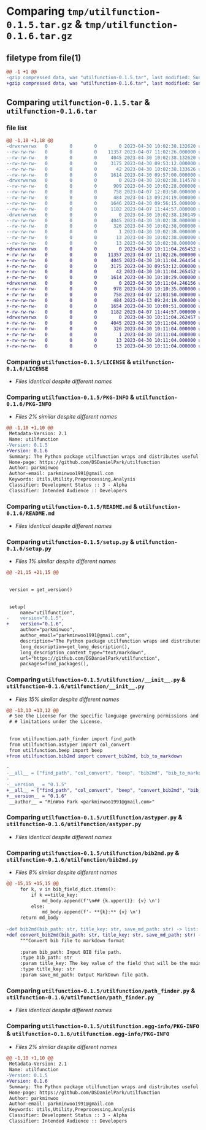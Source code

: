 # Comparing `tmp/utilfunction-0.1.5.tar.gz` & `tmp/utilfunction-0.1.6.tar.gz`

## filetype from file(1)

```diff
@@ -1 +1 @@
-gzip compressed data, was "utilfunction-0.1.5.tar", last modified: Sun Apr 30 10:02:38 2023, max compression
+gzip compressed data, was "utilfunction-0.1.6.tar", last modified: Sun Apr 30 10:11:04 2023, max compression
```

## Comparing `utilfunction-0.1.5.tar` & `utilfunction-0.1.6.tar`

### file list

```diff
@@ -1,18 +1,18 @@
-drwxrwxrwx   0        0        0        0 2023-04-30 10:02:38.132620 utilfunction-0.1.5/
--rw-rw-rw-   0        0        0    11357 2023-04-07 11:02:26.000000 utilfunction-0.1.5/LICENSE
--rw-rw-rw-   0        0        0     4045 2023-04-30 10:02:38.132620 utilfunction-0.1.5/PKG-INFO
--rw-rw-rw-   0        0        0     3175 2023-04-30 09:53:12.000000 utilfunction-0.1.5/README.md
--rw-rw-rw-   0        0        0       42 2023-04-30 10:02:38.133626 utilfunction-0.1.5/setup.cfg
--rw-rw-rw-   0        0        0     1614 2023-04-30 09:57:00.000000 utilfunction-0.1.5/setup.py
-drwxrwxrwx   0        0        0        0 2023-04-30 10:02:38.114578 utilfunction-0.1.5/utilfunction/
--rw-rw-rw-   0        0        0      909 2023-04-30 10:02:28.000000 utilfunction-0.1.5/utilfunction/__init__.py
--rw-rw-rw-   0        0        0      758 2023-04-07 12:03:50.000000 utilfunction-0.1.5/utilfunction/astyper.py
--rw-rw-rw-   0        0        0      484 2023-04-13 09:24:19.000000 utilfunction-0.1.5/utilfunction/beep.py
--rw-rw-rw-   0        0        0     1646 2023-04-30 09:56:15.000000 utilfunction-0.1.5/utilfunction/bib2md.py
--rw-rw-rw-   0        0        0     1182 2023-04-07 11:44:57.000000 utilfunction-0.1.5/utilfunction/path_finder.py
-drwxrwxrwx   0        0        0        0 2023-04-30 10:02:38.130149 utilfunction-0.1.5/utilfunction.egg-info/
--rw-rw-rw-   0        0        0     4045 2023-04-30 10:02:38.000000 utilfunction-0.1.5/utilfunction.egg-info/PKG-INFO
--rw-rw-rw-   0        0        0      326 2023-04-30 10:02:38.000000 utilfunction-0.1.5/utilfunction.egg-info/SOURCES.txt
--rw-rw-rw-   0        0        0        1 2023-04-30 10:02:38.000000 utilfunction-0.1.5/utilfunction.egg-info/dependency_links.txt
--rw-rw-rw-   0        0        0       13 2023-04-30 10:02:38.000000 utilfunction-0.1.5/utilfunction.egg-info/requires.txt
--rw-rw-rw-   0        0        0       13 2023-04-30 10:02:38.000000 utilfunction-0.1.5/utilfunction.egg-info/top_level.txt
+drwxrwxrwx   0        0        0        0 2023-04-30 10:11:04.265452 utilfunction-0.1.6/
+-rw-rw-rw-   0        0        0    11357 2023-04-07 11:02:26.000000 utilfunction-0.1.6/LICENSE
+-rw-rw-rw-   0        0        0     4045 2023-04-30 10:11:04.264454 utilfunction-0.1.6/PKG-INFO
+-rw-rw-rw-   0        0        0     3175 2023-04-30 09:53:12.000000 utilfunction-0.1.6/README.md
+-rw-rw-rw-   0        0        0       42 2023-04-30 10:11:04.265452 utilfunction-0.1.6/setup.cfg
+-rw-rw-rw-   0        0        0     1614 2023-04-30 10:10:29.000000 utilfunction-0.1.6/setup.py
+drwxrwxrwx   0        0        0        0 2023-04-30 10:11:04.246156 utilfunction-0.1.6/utilfunction/
+-rw-rw-rw-   0        0        0      978 2023-04-30 10:10:35.000000 utilfunction-0.1.6/utilfunction/__init__.py
+-rw-rw-rw-   0        0        0      758 2023-04-07 12:03:50.000000 utilfunction-0.1.6/utilfunction/astyper.py
+-rw-rw-rw-   0        0        0      484 2023-04-13 09:24:19.000000 utilfunction-0.1.6/utilfunction/beep.py
+-rw-rw-rw-   0        0        0     1654 2023-04-30 10:09:51.000000 utilfunction-0.1.6/utilfunction/bib2md.py
+-rw-rw-rw-   0        0        0     1182 2023-04-07 11:44:57.000000 utilfunction-0.1.6/utilfunction/path_finder.py
+drwxrwxrwx   0        0        0        0 2023-04-30 10:11:04.262457 utilfunction-0.1.6/utilfunction.egg-info/
+-rw-rw-rw-   0        0        0     4045 2023-04-30 10:11:04.000000 utilfunction-0.1.6/utilfunction.egg-info/PKG-INFO
+-rw-rw-rw-   0        0        0      326 2023-04-30 10:11:04.000000 utilfunction-0.1.6/utilfunction.egg-info/SOURCES.txt
+-rw-rw-rw-   0        0        0        1 2023-04-30 10:11:04.000000 utilfunction-0.1.6/utilfunction.egg-info/dependency_links.txt
+-rw-rw-rw-   0        0        0       13 2023-04-30 10:11:04.000000 utilfunction-0.1.6/utilfunction.egg-info/requires.txt
+-rw-rw-rw-   0        0        0       13 2023-04-30 10:11:04.000000 utilfunction-0.1.6/utilfunction.egg-info/top_level.txt
```

### Comparing `utilfunction-0.1.5/LICENSE` & `utilfunction-0.1.6/LICENSE`

 * *Files identical despite different names*

### Comparing `utilfunction-0.1.5/PKG-INFO` & `utilfunction-0.1.6/PKG-INFO`

 * *Files 2% similar despite different names*

```diff
@@ -1,10 +1,10 @@
 Metadata-Version: 2.1
 Name: utilfunction
-Version: 0.1.5
+Version: 0.1.6
 Summary: The Python package utilfunction wraps and distributes useful functions in an easy-to-use way.
 Home-page: https://github.com/DSDanielPark/utilfunction
 Author: parkminwoo
 Author-email: parkminwoo1991@gmail.com
 Keywords: Utils,Utility,Preprocessing,Analysis
 Classifier: Development Status :: 3 - Alpha
 Classifier: Intended Audience :: Developers
```

### Comparing `utilfunction-0.1.5/README.md` & `utilfunction-0.1.6/README.md`

 * *Files identical despite different names*

### Comparing `utilfunction-0.1.5/setup.py` & `utilfunction-0.1.6/setup.py`

 * *Files 1% similar despite different names*

```diff
@@ -21,15 +21,15 @@
 
 
 version = get_version()
 
 
 setup(
     name="utilfunction",
-    version="0.1.5",
+    version="0.1.6",
     author="parkminwoo",
     author_email="parkminwoo1991@gmail.com",
     description="The Python package utilfunction wraps and distributes useful functions in an easy-to-use way.",
     long_description=get_long_description(),
     long_description_content_type="text/markdown",
     url="https://github.com/DSDanielPark/utilfunction",
     packages=find_packages(),
```

### Comparing `utilfunction-0.1.5/utilfunction/__init__.py` & `utilfunction-0.1.6/utilfunction/__init__.py`

 * *Files 15% similar despite different names*

```diff
@@ -13,13 +13,12 @@
 # See the License for the specific language governing permissions and
 # # limitations under the License.
 
 
 from utilfunction.path_finder import find_path
 from utilfunction.astyper import col_convert
 from utilfunction.beep import beep
+from utilfunction.bib2md import convert_bib2md, bib_to_markdown
 
-
-__all__ = ["find_path", "col_convert", "beep", "bib2md", "bib_to_markdown"]
-
-__version__ = "0.1.5"
+__all__ = ["find_path", "col_convert", "beep", "convert_bib2md", "bib_to_markdown"]
+__version__ = "0.1.6"
 __author__ = "MinWoo Park <parkminwoo1991@gmail.com>"
```

### Comparing `utilfunction-0.1.5/utilfunction/astyper.py` & `utilfunction-0.1.6/utilfunction/astyper.py`

 * *Files identical despite different names*

### Comparing `utilfunction-0.1.5/utilfunction/bib2md.py` & `utilfunction-0.1.6/utilfunction/bib2md.py`

 * *Files 8% similar despite different names*

```diff
@@ -15,15 +15,15 @@
     for k, v in bib_field_dict.items():
         if k ==title_key:
             md_body.append(f'\n## {k.upper()}: {v} \n')
         else:
             md_body.append(f'- **{k}:** {v} \n')
     return md_body
 
-def bib2md(bib_path: str, title_key: str, save_md_path: str) -> list:
+def convert_bib2md(bib_path: str, title_key: str, save_md_path: str) -> list:
     """Convert bib file to markdown format
 
     :param bib_path: Input BIB file path.
     :type bib_path: str
     :param title_key: The key value of the field that will be the main heading of the md file
     :type title_key: str
     :param save_md_path: Output MarkDown file path.
```

### Comparing `utilfunction-0.1.5/utilfunction/path_finder.py` & `utilfunction-0.1.6/utilfunction/path_finder.py`

 * *Files identical despite different names*

### Comparing `utilfunction-0.1.5/utilfunction.egg-info/PKG-INFO` & `utilfunction-0.1.6/utilfunction.egg-info/PKG-INFO`

 * *Files 2% similar despite different names*

```diff
@@ -1,10 +1,10 @@
 Metadata-Version: 2.1
 Name: utilfunction
-Version: 0.1.5
+Version: 0.1.6
 Summary: The Python package utilfunction wraps and distributes useful functions in an easy-to-use way.
 Home-page: https://github.com/DSDanielPark/utilfunction
 Author: parkminwoo
 Author-email: parkminwoo1991@gmail.com
 Keywords: Utils,Utility,Preprocessing,Analysis
 Classifier: Development Status :: 3 - Alpha
 Classifier: Intended Audience :: Developers
```

